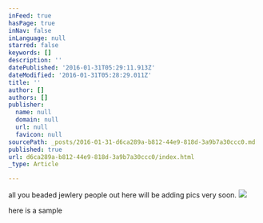 ```yaml
---
inFeed: true
hasPage: true
inNav: false
inLanguage: null
starred: false
keywords: []
description: ''
datePublished: '2016-01-31T05:29:11.913Z'
dateModified: '2016-01-31T05:28:29.011Z'
title: ''
author: []
authors: []
publisher:
  name: null
  domain: null
  url: null
  favicon: null
sourcePath: _posts/2016-01-31-d6ca289a-b812-44e9-818d-3a9b7a30ccc0.md
published: true
url: d6ca289a-b812-44e9-818d-3a9b7a30ccc0/index.html
_type: Article

---
```

all you beaded jewlery people  out here will be adding pics very soon.
![](https://the-grid-user-content.s3-us-west-2.amazonaws.com/d53b44cc-dfb2-410c-9f60-21e9fddf157a.jpg)

here is a sample